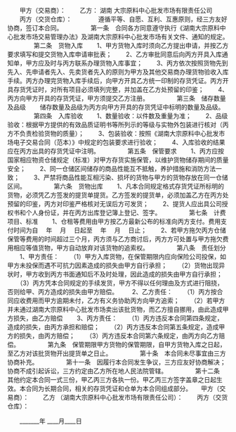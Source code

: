 
 


　　甲方（交易商）：
　　乙方：
湖南
大宗原料中心批发市场有限责任公司
　　丙方（交货仓库）：　　
　　遵循平等、自愿、互利、互惠原则，经三方友好协商，签订本合同。
　　
　　第一条　合同各方同意遵守执行《湖南大宗原料中心批发市场交易管理办法》及湖南大宗原料中心批发市场有关文件、通知的规定。
　　
　　第二条　货物入库
　　1、甲方货物入库时须向乙方提出申请，并按乙方要求填写和提交货物入库申请审批表；
　　2、乙方审批同意后向丙方开具入库通知单，甲方应及时与丙方联系办理货物入库事宜；
　　3、丙方依次按照货物先到先入、先申请者先入、先卖货者先入的原则为甲方及其他交易商办理货物验收入库手续。丙方办理完货物入库手续后，向甲方开具乙方统一印制的存货凭证。丙方开具存货凭证时，对所有项目必须填列完整，并加盖在乙方处预留的印鉴；
　　4、丙方向甲方开具的存货凭证，甲方须提交乙方注册。
　　
　　第三条　储存数量及品级
　　储存数量及品级为丙方向甲方开具的存货凭证中标明的数量及品级。
　　
　　第四条　入库验收
　　1、数量验收：以件数及重量为准；
　　2、品级验收：根据甲方提供的有效品质证明书等所列示的等级与实物外包装进行核对（丙方不负责检验货物的质量）；
　　3、包装验收：按照《湖南大宗原料中心批发市场电子交易合同（范本）》中规定的包装要求进行验收；
　　4、入库验收的结果应在丙方出具的存货凭证中注明。
　　
　　第五条　保管要求
　　1、丙方应按国家相应物资仓储规定（标准）对甲方存货实施保管，以维护货物储存期间的质量安全；
　　2、同一仓储区间储存的商品性能互不抵触，养护措施和消防方法一致；
　　3、严禁将商品性能互相污染、损坏的货物与甲方的货物存放在同一仓储区间。
　　
　　第六条　货物出库
　　1、凡本合同规定格式存货凭证所标明的货物，必须凭乙方签发的提货单提货。乙方签发的提货单，必须加盖乙方在丙方处预留的印鉴，丙方对印鉴严格核对无误后方可发货；
　　2、提货人应出具公司授权书和个人身份证，并在丙方出库登记簿上登记、签字。
　　
　　第七条　计费项目、标准
　　1、仓租等费用由甲方按乙方最新公布的标准向丙方支付。费用支付时间为自　 年　 月　 日起至　 年　 月　 日止；
　　2、若甲方拖欠丙方仓储保管等费用的时间超过三个月，丙方须与乙方商讨后，丙方方可处置与甲方拖欠费用相应等值货物，甲方自动放弃对该货物的追索权。
　　
　　第八条　责任划分
　　1、甲方责任：
　　（1）甲方入库货物，在保管期限内应向保险公司投保，如甲方未投保而遇不可抗力因素造成的损失由甲方自行承担；
　　（2）货物出现异状时，甲方收到丙方书面通知后不及时处理，因此造成的损失由甲方自行承担；
　　（3）丙方凭本合同规定的手续发货，甲方不得以任何理由及方式进行阻挠，否则给甲、丙方造成的损失由甲方赔偿。
　　2、乙方责任：
　　（1）丙方按合同应收费用而甲方逾期未付，乙方有义务协助丙方向甲方追索；
　　（2）若甲方并未通过湖南大宗原料中心批发市场卖出该批货物，而乙方擅自挪用，由此造成甲方损失，由乙方赔偿
　　3、丙方责任：
　　（1）丙方违反本合同第四条规定，造成的损失，由丙方承担和赔偿；
　　（2）丙方违反本合同第五条规定，造成甲方的损失，由丙方赔偿；
　　（3）丙方违反本合同第六条规定，由丙方向乙方赔偿。
　　
　　第九条　保管期限甲方货物的保管期限，自甲方货物入库之日起，至乙方对该批货物开出提货单之日止。
　　
　　第十条　本合同未尽事宜由三方协商补充。
　　
　　第十一条　因履行本合同发生争议，三方应友好协商解决；协商不成引起诉讼，三方约定由乙方所在地人民法院管辖。
　　
　　第十二条　其他约定本合同一式三份，甲乙丙三方各执一份。甲乙丙三方签字盖章之日起生效。本合同为长期合同，相关的存货凭证和仓单为本合同组成部分。　　甲方（交易商）：
　　乙方 （湖南大宗原料中心批发市场有限责任公司）：
　　丙方（交货仓库）：
　　
　　 

　　_______年 ____月____日
　　

　　
 


 

 
 
 
 
 
  


  
 

  


  


  
 
 
 
 

